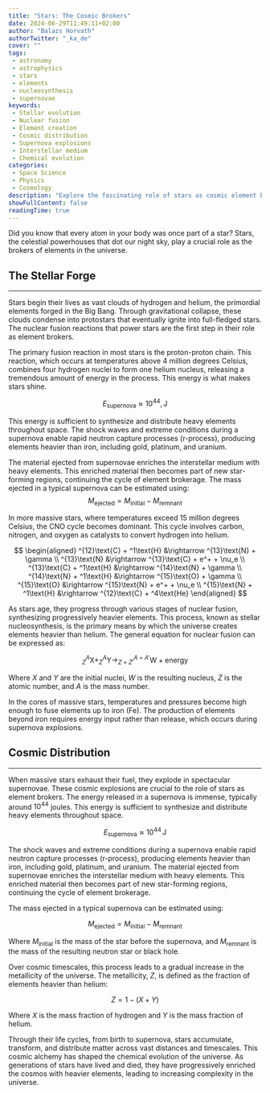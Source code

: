```yaml
---
title: "Stars: The Cosmic Brokers"
date: 2024-06-29T11:49:11+02:00
author: "Balazs Horvath"
authorTwitter: "_ka_de"
cover: ""
tags:
 - astronomy
 - astrophysics
 - stars
 - elements
 - nucleosynthesis
 - supernovae
keywords:
 - Stellar evolution
 - Nuclear fusion
 - Element creation
 - Cosmic distribution
 - Supernova explosions
 - Interstellar medium
 - Chemical evolution
categories:
 - Space Science
 - Physics
 - Cosmology
description: "Explore the fascinating role of stars as cosmic element brokers. This article delves into stellar nucleosynthesis, explaining how stars forge elements through nuclear fusion and distribute them across the universe via supernova explosions. Learn about the proton-proton chain, CNO cycle, and the creation of heavy elements, complete with relevant equations and cosmic insights."
showFullContent: false
readingTime: true
---
```


Did you know that every atom in your body was once part of a star? Stars, the celestial powerhouses that dot our night sky, play a crucial role as the brokers of elements in the universe.

## The Stellar Forge

---

Stars begin their lives as vast clouds of hydrogen and helium, the primordial elements forged in the Big Bang. Through gravitational collapse, these clouds condense into protostars that eventually ignite into full-fledged stars. The nuclear fusion reactions that power stars are the first step in their role as element brokers.

The primary fusion reaction in most stars is the proton-proton chain. This reaction, which occurs at temperatures above 4 million degrees Celsius, combines four hydrogen nuclei to form one helium nucleus, releasing a tremendous amount of energy in the process. This energy is what makes stars shine.

$$
E_\text{supernova} \approx 10^{44} , \text{J}
$$

This energy is sufficient to synthesize and distribute heavy elements throughout space. The shock waves and extreme conditions during a supernova enable rapid neutron capture processes (r-process), producing elements heavier than iron, including gold, platinum, and uranium.

The material ejected from supernovae enriches the interstellar medium with heavy elements. This enriched material then becomes part of new star-forming regions, continuing the cycle of element brokerage. The mass ejected in a typical supernova can be estimated using:
$$
M_\text{ejected} = M_\text{initial} - M_\text{remnant}
$$

In more massive stars, where temperatures exceed 15 million degrees Celsius, the CNO cycle becomes dominant. This cycle involves carbon, nitrogen, and oxygen as catalysts to convert hydrogen into helium.

$$
\begin{aligned}
^{12}\text{C} + ^1\text{H} &\rightarrow ^{13}\text{N} + \gamma \\
^{13}\text{N} &\rightarrow ^{13}\text{C} + e^+ + \nu_e \\
^{13}\text{C} + ^1\text{H} &\rightarrow ^{14}\text{N} + \gamma \\
^{14}\text{N} + ^1\text{H} &\rightarrow ^{15}\text{O} + \gamma \\
^{15}\text{O} &\rightarrow ^{15}\text{N} + e^+ + \nu_e \\
^{15}\text{N} + ^1\text{H} &\rightarrow ^{12}\text{C} + ^4\text{He}
\end{aligned}
$$

As stars age, they progress through various stages of nuclear fusion, synthesizing progressively heavier elements. This process, known as stellar nucleosynthesis, is the primary means by which the universe creates elements heavier than helium. The general equation for nuclear fusion can be expressed as:

$$
_Z^A\text{X} + _Z^A\text{Y} \rightarrow _{Z+Z'}^{A+A'}\text{W} + \text{energy}
$$

Where $X$ and $Y$ are the initial nuclei, $W$ is the resulting nucleus, $Z$ is the atomic number, and $A$ is the mass number.

In the cores of massive stars, temperatures and pressures become high enough to fuse elements up to iron (Fe). The production of elements beyond iron requires energy input rather than release, which occurs during supernova explosions.

## Cosmic Distribution

---

When massive stars exhaust their fuel, they explode in spectacular supernovae. These cosmic explosions are crucial to the role of stars as element brokers. The energy released in a supernova is immense, typically around $10^{44}$ joules. This energy is sufficient to synthesize and distribute heavy elements throughout space.

$$
E_\text{supernova} \approx 10^{44} \, \text{J}
$$

The shock waves and extreme conditions during a supernova enable rapid neutron capture processes (r-process), producing elements heavier than iron, including gold, platinum, and uranium. The material ejected from supernovae enriches the interstellar medium with heavy elements. This enriched material then becomes part of new star-forming regions, continuing the cycle of element brokerage.

The mass ejected in a typical supernova can be estimated using:

$$
M_\text{ejected} = M_\text{initial} - M_\text{remnant}
$$

Where $M_\text{initial}$ is the mass of the star before the supernova, and $M_\text{remnant}$ is the mass of the resulting neutron star or black hole.

Over cosmic timescales, this process leads to a gradual increase in the metallicity of the universe. The metallicity, $Z$, is defined as the fraction of elements heavier than helium:

$$
Z = 1 - (X + Y)
$$

Where $X$ is the mass fraction of hydrogen and $Y$ is the mass fraction of helium.

Through their life cycles, from birth to supernova, stars accumulate, transform, and distribute matter across vast distances and timescales. This cosmic alchemy has shaped the chemical evolution of the universe. As generations of stars have lived and died, they have progressively enriched the cosmos with heavier elements, leading to increasing complexity in the universe.
